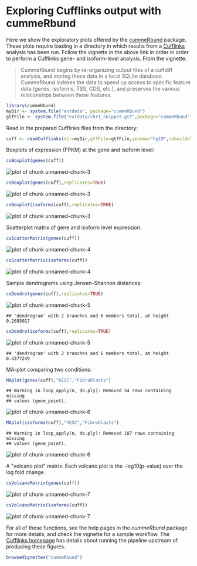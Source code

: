 # Exploring Cufflinks output with cummeRbund

Here we show the exploratory plots offered by the [cummeRbund](http://www.bioconductor.org/packages/release/bioc/html/cummeRbund.html) package. These plots require loading in a directory in which results from a [Cufflinks](http://cole-trapnell-lab.github.io/cufflinks/) analysis has been run. Follow the vignette in the above link in order in order to perform a Cufflinks gene- and isoform-level analysis. From the vignette:

> CummeRbund begins by re-organizing output files of a cuffdiff analysis, and storing these data in a local SQLite database. CummeRbund indexes the data to speed up access to specific feature data (genes, isoforms, TSS, CDS, etc.), and preserves the various relationships between these features. 


```r
library(cummeRbund)
myDir <- system.file("extdata", package="cummeRbund") 
gtfFile <- system.file("extdata/chr1_snippet.gtf",package="cummeRbund")
```

Read in the prepared Cufflinks files from the directory:


```r
cuff <- readCufflinks(dir=myDir,gtfFile=gtfFile,genome="hg19",rebuild=TRUE)
```

Boxplots of expression (FPKM) at the gene and isoform level:


```r
csBoxplot(genes(cuff))
```

![plot of chunk unnamed-chunk-3](figure/unnamed-chunk-3-1.png) 

```r
csBoxplot(genes(cuff),replicates=TRUE)
```

![plot of chunk unnamed-chunk-3](figure/unnamed-chunk-3-2.png) 

```r
csBoxplot(isoforms(cuff),replicates=TRUE)
```

![plot of chunk unnamed-chunk-3](figure/unnamed-chunk-3-3.png) 

Scatterplot matrix of gene and isoform level expression:


```r
csScatterMatrix(genes(cuff))
```

![plot of chunk unnamed-chunk-4](figure/unnamed-chunk-4-1.png) 

```r
csScatterMatrix(isoforms(cuff))
```

![plot of chunk unnamed-chunk-4](figure/unnamed-chunk-4-2.png) 

Sample dendrograms using Jensen-Shannon distances:


```r
csDendro(genes(cuff),replicates=TRUE)
```

![plot of chunk unnamed-chunk-5](figure/unnamed-chunk-5-1.png) 

```
## 'dendrogram' with 2 branches and 6 members total, at height 0.2685017
```

```r
csDendro(isoforms(cuff),replicates=TRUE)
```

![plot of chunk unnamed-chunk-5](figure/unnamed-chunk-5-2.png) 

```
## 'dendrogram' with 2 branches and 6 members total, at height 0.4377249
```

MA-plot comparing two conditions:


```r
MAplot(genes(cuff),"hESC","Fibroblasts")
```

```
## Warning in loop_apply(n, do.ply): Removed 54 rows containing missing
## values (geom_point).
```

![plot of chunk unnamed-chunk-6](figure/unnamed-chunk-6-1.png) 

```r
MAplot(isoforms(cuff),"hESC","Fibroblasts")
```

```
## Warning in loop_apply(n, do.ply): Removed 187 rows containing missing
## values (geom_point).
```

![plot of chunk unnamed-chunk-6](figure/unnamed-chunk-6-2.png) 

A "volcano plot" matrix. Each volcano plot is the -log10(p-value) over the log fold change.


```r
csVolcanoMatrix(genes(cuff))
```

![plot of chunk unnamed-chunk-7](figure/unnamed-chunk-7-1.png) 

```r
csVolcanoMatrix(isoforms(cuff))
```

![plot of chunk unnamed-chunk-7](figure/unnamed-chunk-7-2.png) 

For all of these functions, see the help pages in the *cummeRbund* package for more details, and check the vignette for a sample workflow. The [Cufflinks homepage](http://cole-trapnell-lab.github.io/cufflinks/) has details about running the pipeline upstream of producing these figures.


```r
browseVignettes("cummeRbund")
```
